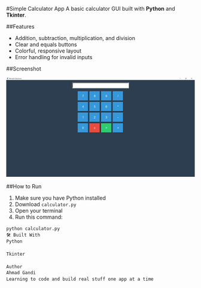 #Simple Calculator App
A basic calculator GUI built with **Python** and **Tkinter**.

##Features
- Addition, subtraction, multiplication, and division
- Clear and equals buttons
- Colorful, responsive layout
- Error handling for invalid inputs

##Screenshot

![Screenshot](screenshot.jpg)

##How to Run
1. Make sure you have Python installed  
2. Download `calculator.py`  
3. Open your terminal  
4. Run this command:

```bash
python calculator.py
🛠 Built With
Python

Tkinter

Author
Ahmad Gandi
Learning to code and build real stuff one app at a time 

